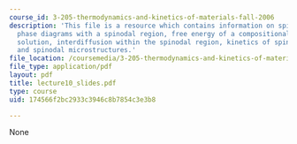 ```yaml
---
course_id: 3-205-thermodynamics-and-kinetics-of-materials-fall-2006
description: 'This file is a resource which contains information on spinodal decomposition:
  phase diagrams with a spinodal region, free energy of a compositionally inhomogeneous
  solution, interdiffusion within the spinodal region, kinetics of spinodal decomposition,
  and spinodal microstructures.'
file_location: /coursemedia/3-205-thermodynamics-and-kinetics-of-materials-fall-2006/174566f2bc2933c3946c8b7854c3e3b8_lecture10_slides.pdf
file_type: application/pdf
layout: pdf
title: lecture10_slides.pdf
type: course
uid: 174566f2bc2933c3946c8b7854c3e3b8

---
```

None